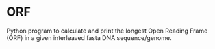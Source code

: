 # ORF
Python program to calculate and print the longest Open Reading Frame (ORF) in a given interleaved fasta DNA sequence/genome.
